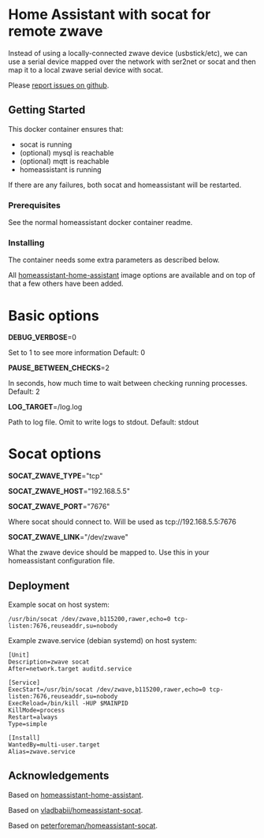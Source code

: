 # Home Assistant with socat for remote zwave

Instead of using a locally-connected zwave device (usbstick/etc), we can use a serial device mapped over the network with ser2net or socat and then map it to a local zwave serial device with socat.

Please [report issues on github](https://github.com/peterforeman/homeassistant-socat/issues).

## Getting Started

This docker container ensures that:
 - socat is running
 - (optional) mysql is reachable
 - (optional) mqtt is reachable
 - homeassistant is running

If there are any failures, both socat and homeassistant will be restarted.

### Prerequisites

See the normal homeassistant docker container readme.

### Installing

The container needs some extra parameters as described below.

All [homeassistant-home-assistant](https://hub.docker.com/r/homeassistant/home-assistant/) image options are available and on top of that a few others have been added.

# Basic options

**DEBUG_VERBOSE**=0

Set to 1 to see more information
Default: 0

**PAUSE_BETWEEN_CHECKS**=2

In seconds, how much time to wait between checking running processes.
Default: 2

**LOG_TARGET**=/log.log

Path to log file. Omit to write logs to stdout.
Default: stdout

# Socat options

**SOCAT_ZWAVE_TYPE**="tcp"

**SOCAT_ZWAVE_HOST**="192.168.5.5"

**SOCAT_ZWAVE_PORT**="7676"

Where socat should connect to. Will be used as tcp://192.168.5.5:7676

**SOCAT_ZWAVE_LINK**="/dev/zwave"

What the zwave device should be mapped to. Use this in your homeassistant configuration file.

## Deployment

Example socat on host system:
```
/usr/bin/socat /dev/zwave,b115200,rawer,echo=0 tcp-listen:7676,reuseaddr,su=nobody
```

Example zwave.service (debian systemd) on host system:
```
[Unit]
Description=zwave socat
After=network.target auditd.service

[Service]
ExecStart=/usr/bin/socat /dev/zwave,b115200,rawer,echo=0 tcp-listen:7676,reuseaddr,su=nobody
ExecReload=/bin/kill -HUP $MAINPID
KillMode=process
Restart=always
Type=simple

[Install]
WantedBy=multi-user.target
Alias=zwave.service
```

## Acknowledgements

Based on [homeassistant-home-assistant](https://hub.docker.com/r/homeassistant/home-assistant/).

Based on [vladbabii/homeassistant-socat](https://hub.docker.com/r/vladbabii/homeassistant-socat).

Based on [peterforeman/homeassistant-socat](https://hub.docker.com/r/forepe/homeassistant-socat).

